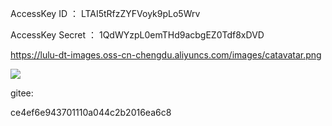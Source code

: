 AccessKey ID ： LTAI5tRfzZYFVoyk9pLo5Wrv





AccessKey Secret ： 1QdWYzpL0emTHd9acbgEZ0Tdf8xDVD

https://lulu-dt-images.oss-cn-chengdu.aliyuncs.com/images/catavatar.png

![](https://lulu-dt-images.oss-cn-chengdu.aliyuncs.com/images/cat/avatar.png)

gitee: 

ce4ef6e943701110a044c2b2016ea6c8